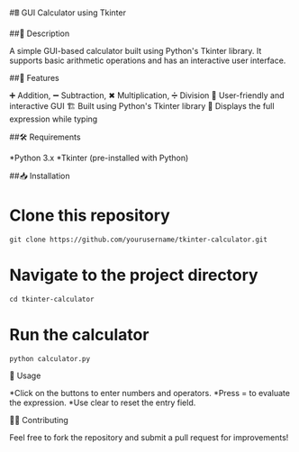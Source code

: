 #🖩 GUI Calculator using Tkinter

##📌 Description

A simple GUI-based calculator built using Python's Tkinter library. It supports basic arithmetic operations and has an interactive user interface.

##🚀 Features

➕ Addition, ➖ Subtraction, ✖ Multiplication, ➗ Division
🎨 User-friendly and interactive GUI
🏗️ Built using Python's Tkinter library
🔢 Displays the full expression while typing

##🛠️ Requirements

*Python 3.x
*Tkinter (pre-installed with Python)

##📥 Installation

# Clone this repository
```
git clone https://github.com/yourusername/tkinter-calculator.git
```

# Navigate to the project directory
```
cd tkinter-calculator
```

# Run the calculator
```
python calculator.py
```

📜 Usage

*Click on the buttons to enter numbers and operators.
*Press = to evaluate the expression.
*Use clear to reset the entry field.

👨‍💻 Contributing

Feel free to fork the repository and submit a pull request for improvements!
